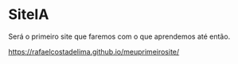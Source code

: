 # SiteIA
Será o primeiro site que faremos com o que aprendemos até então.

https://rafaelcostadelima.github.io/meuprimeirosite/
